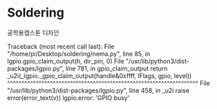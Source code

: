 # Soldering
공학용캡스톤 디자인

Traceback (most recent call last):
  File "/home/pi/Desktop/soldering/nema.py", line 85, in <module>
    lgpio.gpio_claim_output(h, dir_pin, 0)
  File "/usr/lib/python3/dist-packages/lgpio.py", line 781, in gpio_claim_output
    return _u2i(_lgpio._gpio_claim_output(handle&0xffff, lFlags, gpio, level))
           ^^^^^^^^^^^^^^^^^^^^^^^^^^^^^^^^^^^^^^^^^^^^^^^^^^^^^^^^^^^^^^^^^^^
  File "/usr/lib/python3/dist-packages/lgpio.py", line 458, in _u2i
    raise error(error_text(v))
lgpio.error: 'GPIO busy'
